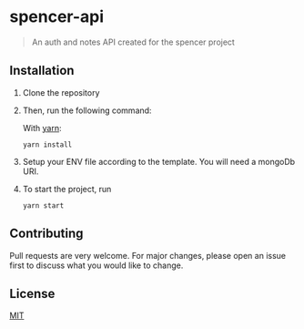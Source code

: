 # spencer-api

> An auth and notes API created for the spencer project

## Installation

1. Clone the repository
2. Then, run the following command:

    With [yarn](https://yarnpkg.com/en/):

    ```shell
    yarn install
    ```
3. Setup your ENV file according to the template. You will need a mongoDb URI.
4. To start the project, run
   ```shell
   yarn start
   ```

## Contributing
Pull requests are very welcome. For major changes, please open an issue first to discuss what you would like to change.

## License
[MIT](https://choosealicense.com/licenses/mit/)